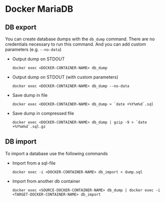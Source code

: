 Docker MariaDB
==============

DB export
---------
You can create database dumps with the `db_dump` command. There are no credentials necessary to run this command. And you can add custom parameters (e.g. `--no-data`)


* Output dump on STDOUT
  ```
  docker exec <DOCKER-CONTAINER-NAME> db_dump
  ```

* Output dump on STDOUT (with custom parameters)
  ```
  docker exec <DOCKER-CONTAINER-NAME> db_dump --no-data
  ```

* Save dump in file
  ```
  docker exec <DOCKER-CONTAINER-NAME> db_dump > `date +%Y%m%d`.sql
  ```

* Save dump in compressed file
  ```
  docker exec <DOCKER-CONTAINER-NAME> db_dump | gzip -9 > `date +%Y%m%d`.sql.gz
  ```

DB import
---------

To import a database use the following commands

* Import from a sql-file
  ```
  docker exec -i <DOCKER-CONTAINER-NAME> db_import < dump.sql
  ```

* Import from another db container
  ```
  docker exec <SOURCE-DOCKER-CONTAINER-NAME> db_dump | docker exec -i <TARGET-DOCKER-CONTAINER-NAME> db_import
  ```

